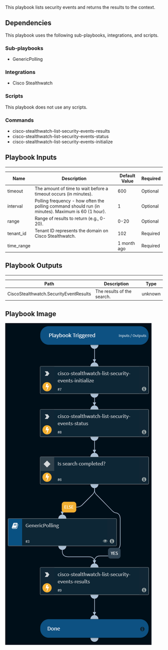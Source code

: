 This playbook lists security events and returns the results to the context.

## Dependencies
This playbook uses the following sub-playbooks, integrations, and scripts.

### Sub-playbooks
* GenericPolling

### Integrations
* Cisco Stealthwatch

### Scripts
This playbook does not use any scripts.

### Commands
* cisco-stealthwatch-list-security-events-results
* cisco-stealthwatch-list-security-events-status
* cisco-stealthwatch-list-security-events-initialize

## Playbook Inputs
---

| **Name** | **Description** | **Default Value** | **Required** |
| --- | --- | --- | --- |
| timeout | The amount of time to wait before a timeout occurs \(in minutes\). | 600 | Optional |
| interval | Polling frequency - how often the polling command should run \(in minutes\). Maximum is 60 (1 hour). | 1 | Optional |
| range | Range of results to return \(e.g., 0-20\). | 0-20 | Optional |
| tenant_id | Tenant ID represents the domain on Cisco Stealthwatch. | 102 | Required |
| time_range |  | 1 month ago | Required |

## Playbook Outputs
---

| **Path** | **Description** | **Type** |
| --- | --- | --- |
| CiscoStealthwatch.SecurityEventResults | The results of the search. | unknown |

## Playbook Image
![Setup Account](./../doc_files/CiscoStealthWatch-List-Security-Events-Playbook.png)
